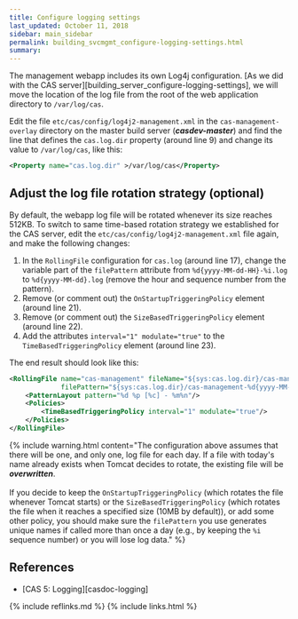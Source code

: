 ```yaml
---
title: Configure logging settings
last_updated: October 11, 2018
sidebar: main_sidebar
permalink: building_svcmgmt_configure-logging-settings.html
summary:
---
```


The management webapp includes its own Log4j configuration. [As we did with the CAS server][building_server_configure-logging-settings], we will move the location of the log file from the root of the web application directory to `/var/log/cas`.

Edit the file `etc/cas/config/log4j2-management.xml` in the `cas-management-overlay` directory on the master build server (***casdev-master***) and find the line that defines the `cas.log.dir` property (around line 9) and change its value to `/var/log/cas`, like this:

```xml
<Property name="cas.log.dir" >/var/log/cas</Property>
```

## Adjust the log file rotation strategy (optional)

By default, the webapp log file will be rotated whenever its size reaches 512KB. To switch to same time-based rotation strategy we established for the CAS server, edit the
`etc/cas/config/log4j2-management.xml` file again, and make the following changes:

1. In the `RollingFile` configuration for `cas.log` (around line 17), change the variable part of the `filePattern` attribute from `%d{yyyy-MM-dd-HH}-%i.log` to `%d{yyyy-MM-dd}.log` (remove the hour and sequence number from the pattern).
2. Remove (or comment out) the `OnStartupTriggeringPolicy` element (around line 21).
3. Remove (or comment out) the `SizeBasedTriggeringPolicy` element (around line 22).
4. Add the attributes `interval="1" modulate="true"` to the `TimeBasedTriggeringPolicy` element (around line 23).

The end result should look like this:

```xml
<RollingFile name="cas-management" fileName="${sys:cas.log.dir}/cas-management.log" append="true"
             filePattern="${sys:cas.log.dir}/cas-management-%d{yyyy-MM-dd}.log">
    <PatternLayout pattern="%d %p [%c] - %m%n"/>
    <Policies>
        <TimeBasedTriggeringPolicy interval="1" modulate="true"/>
    </Policies>
</RollingFile>
```

{% include warning.html content="The configuration above assumes that there will be one, and only one, log file for each day. If a file with today's name already exists when Tomcat decides to rotate, the existing file will be ***overwritten***.<br><br>If you decide to keep the `OnStartupTriggeringPolicy` (which rotates the file whenever Tomcat starts) or the `SizeBasedTriggeringPolicy` (which rotates the file when it reaches a specified size (10MB by default)), or add some other policy, you should make sure the `filePattern` you use generates unique names if called more than once a day (e.g., by keeping the `%i` sequence number) or you will lose log data." %}

## References

* [CAS 5: Logging][casdoc-logging]

{% include reflinks.md %}
{% include links.html %}

